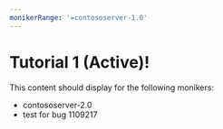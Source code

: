 ```yaml
---
monikerRange: '=contososerver-1.0'
---
```


# Tutorial 1 (Active)!

This content should display for the following monikers:

* contososerver-2.0
* test for bug 1109217

